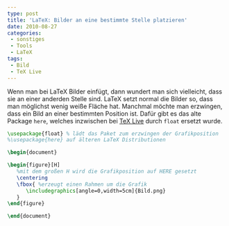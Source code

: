 ```yaml
---
type: post
title: 'LaTeX: Bilder an eine bestimmte Stelle platzieren'
date: 2010-08-27
categories:
 - sonstiges
 - Tools
 - LaTeX
tags:
 - Bild
 - TeX Live
---
```



Wenn man bei LaTeX  Bilder einfügt, dann wundert man sich vielleicht, dass sie an einer anderden Stelle sind.
LaTeX  setzt normal die Bilder so, dass man möglichst wenig weiße Fläche hat. Manchmal möchte man erzwingen,
dass ein Bild an einer bestimmten Position ist. Dafür gibt es das alte Package `here`, welches inzwischen
bei [TeX Live](http://tug.org/texlive/) durch `float` ersetzt wurde.


``` tex
\usepackage{float} % lädt das Paket zum erzwingen der Grafikposition
%\usepackage{here} auf älteren LaTeX Distributionen

\begin{document}

\begin{figure}[H]
   %mit dem großen H wird die Grafikposition auf HERE gesetzt
   \centering
   \fbox{ %erzeugt einen Rahmen um die Grafik
      \includegraphics[angle=0,width=5cm]{Bild.png}
   }
\end{figure}

\end{document}
```

